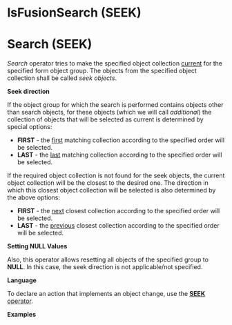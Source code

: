 # lsFusionSearch (SEEK)

# Search (SEEK)

*Search* operator tries to make the specified object collection [current](Form-structure_1573069.html#Formstructure-currentObject) for the specified form object group. The objects from the specified object collection shall be called *seek objects*.

**Seek direction**

If the object group for which the search is performed contains objects other than search objects, for these objects (which we will call *additional*) the collection of objects that will be selected as current is determined by special options:

-   **FIRST** - the <u>first</u> matching collection according to the specified order will be selected. 
-   **LAST** - the <u>last</u> matching collection according to the specified order will be selected. 

If the required object collection is not found for the seek objects, the current object collection will be the closest to the desired one. The direction in which this closest object collection will be selected is also determined by the above options:

-   **FIRST** - the <u>next</u> closest collection according to the specified order will be selected. 
-   **LAST** - the <u>previous</u> closest collection according to the specified order will be selected. 

**Setting NULL Values**

Also, this operator allows resetting all objects of the specified group to **NULL**. In this case, the seek direction is not applicable/not specified.

**Language**

To declare an action that implements an object change, use the [**SEEK** operator](lsFusionSEEK_operator.md).

**Examples**


